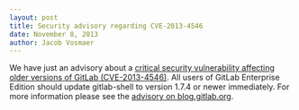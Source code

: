 ```yaml
---
layout: post
title: Security advisory regarding CVE-2013-4546
date: November 8, 2013
author: Jacob Vosmaer
---
```

We have just an advisory about a [critical security vulnerability affecting older versions of GitLab (CVE-2013-4546)](http://blog.gitlab.org/security-vulnerability-in-gitlab-shell/). 
All users of GitLab Enterprise Edition should update gitlab-shell to version 1.7.4 or newer immediately.
For more information please see the [advisory on blog.gitlab.org](http://blog.gitlab.org/security-vulnerability-in-gitlab-shell/).
